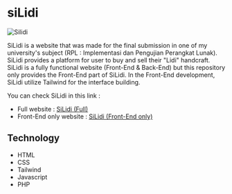 # siLidi
![Silidi](https://github.com/3henzijuandri3/siLidi/assets/89207690/e774db10-864c-4bfa-878c-7419fa0bb44e)

SiLidi is a website that was made for the final submission in one of my university's subject (RPL : Implementasi dan Pengujian Perangkat Lunak). SiLidi provides a platform for user to buy and sell their "Lidi" handcraft. SiLidi is a fully functional website (Front-End & Back-End) but this repository only provides the Front-End part of SiLidi. In the Front-End development, SiLidi utilize Tailwind for the interface building.

You can check SiLidi in this link :
- Full website           : [SiLidi (Full)](http://silidi.epizy.com)
- Front-End only website : [SiLidi (Front-End only)](https://silidi-front-end.netlify.app/)

## Technology
- HTML
- CSS
- Tailwind
- Javascript
- PHP
